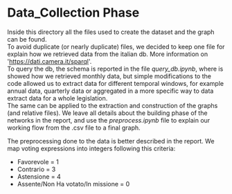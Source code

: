# Data_Collection Phase <br>
Inside this directory all the files used to create the dataset and the graph can be found. <br>
To avoid duplicate (or nearly duplicate) files, we decided to keep one file for explain how we retrieved data from the italian db. More information on 'https://dati.camera.it/sparql'. <br>
To query the db, the schema is reported in the file <i>query_db.ipynb</i>, where is showed how we retrieved monthly data, but simple modifications to the code allowed us to extract data for different temporal windows, for example annual data, quarterly data or aggregated in a more specific way to data extract data for a whole legislation.<br>
The same can be applied to the extraction and construction of the graphs (and relative files). We leave all details about the building phase of the networks in the report, and use the <i>preprocess.ipynb</i> file to explain our working flow from the .csv file to a final graph.


The preprocessing done to the data is better described in the report.
We map voting expressions into integers following this criteria:
- Favorevole = 1
- Contrario = 3
- Astensione = 4
- Assente/Non Ha votato/In missione = 0
